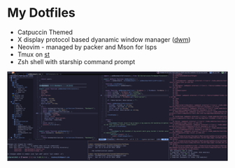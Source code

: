 # My Dotfiles
- Catpuccin Themed
- X display protocol based dyanamic window manager ([dwm](https://dwm.suckless.org/))
- Neovim - managed by packer and Mson for lsps
- Tmux on [st](https://st.suckless.org/)
- Zsh shell with starship command prompt

![st](assets/st.png)
